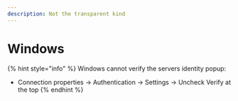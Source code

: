 ```yaml
---
description: Not the transparent kind
---
```


# Windows

{% hint style="info" %}
Windows cannot verify the servers identity popup:

* Connection properties -&gt; Authentication -&gt; Settings -&gt; Uncheck Verify at the top
{% endhint %}




